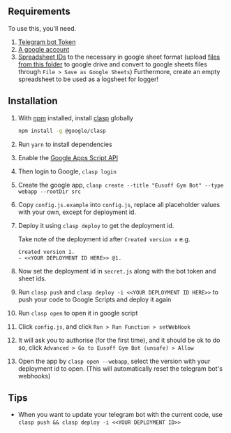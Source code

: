## Requirements

To use this, you'll need.

1. [Telegram bot Token](https://core.telegram.org/bots)
2. [A google account](https://script.google.com/home)
3. [Spreadsheet IDs](https://developers.google.com/sheets/api/guides/concepts#spreadsheet_id) to the necessary in google sheet format (upload [files from this folder](sheets) to google drive and convert to google sheets files through `File > Save as Google Sheets`) Furthermore, create an empty spreadsheet to be used as a logsheet for logger!

## Installation

1. With [npm](https://github.com/nodenv/nodenv) installed, install [clasp](https://developers.google.com/apps-script/guides/clasp) globally

   ```bash
   npm install -g @google/clasp
   ```

2. Run `yarn` to install dependencies
3. Enable the [Google Apps Script API](https://script.google.com/home/usersettings)
4. Then login to Google, `clasp login`
5. Create the google app, `clasp create --title "Eusoff Gym Bot" --type webapp --rootDir src`
6. Copy `config.js.example` into `config.js`, replace all placeholder values with your own, except for deployment id.
7. Deploy it using `clasp deploy` to get the deployment id.

   Take note of the deployment id after `Created version x` e.g.

   ```
   Created version 1.
   - <<YOUR DEPLOYMENT ID HERE>> @1.
   ```

8. Now set the deployment id in `secret.js` along with the bot token and sheet ids.
9. Run `clasp push` and `clasp deploy -i <<YOUR DEPLOYMENT ID HERE>>` to push your code to Google Scripts and deploy it again
10. Run `clasp open` to open it in google script
11. Click `config.js`, and click `Run > Run Function > setWebHook`
12. It will ask you to authorise (for the first time), and it should be ok to do so, click `Advanced > Go to Eusoff Gym Bot (unsafe) > Allow`

13. Open the app by `clasp open --webapp`, select the version with your deployment id to open. (This will automatically reset the telegram bot's webhooks)

## Tips

- When you want to update your telegram bot with the current code, use `clasp push && clasp deploy -i <<YOUR DEPLOYMENT ID>>`

